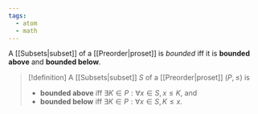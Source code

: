 ```yaml
---
tags:
  - atom
  - math
---
```

A [[Subsets|subset]] of a [[Preorder|proset]] is *bounded* iff it is **bounded above** and **bounded below**.

> [!definition] A [[Subsets|subset]] $S$ of a [[Preorder|proset]] $\left( P,\le \right)$ is 
> - **bounded above** iff $\exists K \in P : \forall x \in S, x \le K$, and
> - **bounded below** iff $\exists K \in P : \forall x \in S, K \le x$.